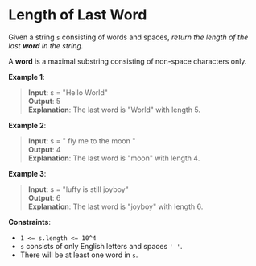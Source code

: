 # Length of Last Word


Given a string `s` consisting of words and spaces, *return the length of the last **word** in the string.*

A **word** is a maximal 
substring
 consisting of non-space characters only.

 

**Example 1**:

> **Input**: s = "Hello World"  
**Output**: 5  
**Explanation**: The last word is "World" with length 5.


**Example 2**:

> **Input**: s = "   fly me   to   the moon  "  
**Output**: 4  
**Explanation**: The last word is "moon" with length 4.


**Example 3**:

> **Input**: s = "luffy is still joyboy"  
**Output**: 6  
**Explanation**: The last word is "joyboy" with length 6.
 

**Constraints**:

* `1 <= s.length <= 10^4`
* `s` consists of only English letters and spaces `' '`.
* There will be at least one word in `s`.